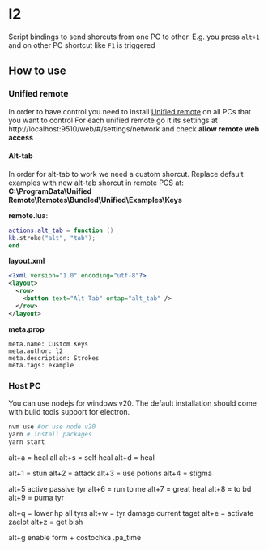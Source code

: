 # l2
Script bindings to send shorcuts from one PC to other. E.g. you press `alt+1` and on other PC shortcut like `F1` is triggered

## How to use

### Unified remote
In order to have control you need to install [Unified remote](https://www.unifiedremote.com/) on all PCs that you want to control
For each unified remote go it its settings at http://localhost:9510/web/#/settings/network and check **allow remote web access**

#### Alt-tab

In order for alt-tab to work we need a custom shorcut. Replace default examples with new alt-tab shorcut in remote PCS at: **C:\ProgramData\Unified Remote\Remotes\Bundled\Unified\Examples\Keys**

**remote.lua**:

```lua
actions.alt_tab = function ()
kb.stroke("alt", "tab");
end
```

**layout.xml**

```xml
<?xml version="1.0" encoding="utf-8"?>
<layout>
  <row>
    <button text="Alt Tab" ontap="alt_tab" />
  </row>
</layout>
```
**meta.prop**
```prop
meta.name: Custom Keys
meta.author: l2
meta.description: Strokes
meta.tags: example
```


### Host PC
You can use nodejs for windows v20. The default installation should come with build tools support for electron.

```bash
nvm use #or use node v20
yarn # install packages
yarn start
```


alt+a = heal all
alt+s = self heal
alt+d = heal

alt+1 = stun
alt+2 = attack
alt+3 = use potions
alt+4 = stigma

alt+5 active passive tyr
alt+6 = run to me
alt+7 = great heal
alt+8 = to bd 
alt+9 = puma tyr

alt+q = lower hp all tyrs
alt+w = tyr damage current taget 
alt+e = activate zaelot
alt+z = get bish

alt+g enable form + costochka
.pa_time
